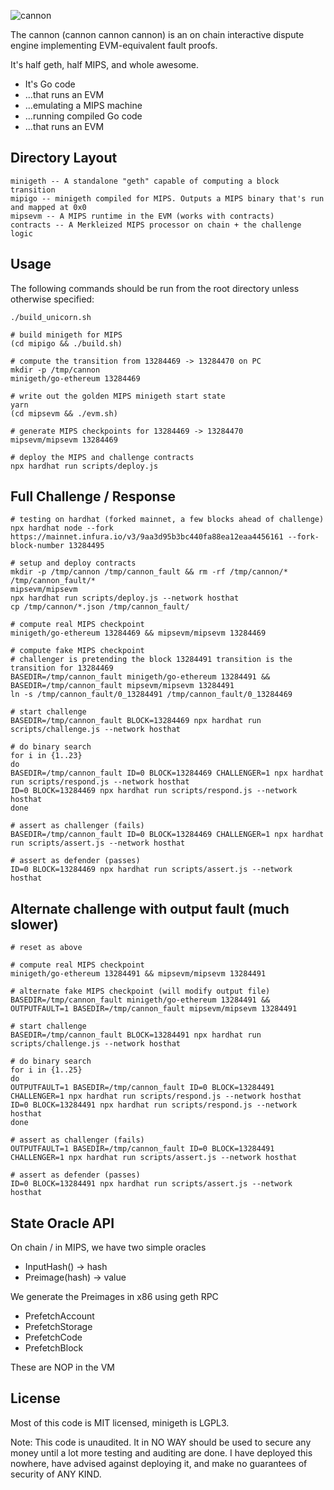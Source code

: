 <!--![cannon](https://upload.wikimedia.org/wikipedia/commons/8/80/Cannon%2C_Château_du_Haut-Koenigsbourg%2C_France.jpg)-->
<!--![cannon](https://cdn1.epicgames.com/ue/product/Featured/SCIFIWEAPONBUNDLE_featured-894x488-83fbc936b6d86edcbbe892b1a6780224.png)-->
<!--![cannon](https://static.wikia.nocookie.net/ageofempires/images/8/80/Bombard_cannon_aoe2DE.png/revision/latest/top-crop/width/360/height/360?cb=20200331021834)-->
![cannon](https://paradacreativa.es/wp-content/uploads/2021/05/Canon-orbital-GTA-01.jpg)

The cannon (cannon cannon cannon) is an on chain interactive dispute engine implementing EVM-equivalent fault proofs.

It's half geth, half MIPS, and whole awesome.

* It's Go code
* ...that runs an EVM
* ...emulating a MIPS machine
* ...running compiled Go code
* ...that runs an EVM

## Directory Layout

```
minigeth -- A standalone "geth" capable of computing a block transition
mipigo -- minigeth compiled for MIPS. Outputs a MIPS binary that's run and mapped at 0x0
mipsevm -- A MIPS runtime in the EVM (works with contracts)
contracts -- A Merkleized MIPS processor on chain + the challenge logic
```

## Usage

The following commands should be run from the root directory unless otherwise specified:

```
./build_unicorn.sh

# build minigeth for MIPS
(cd mipigo && ./build.sh)

# compute the transition from 13284469 -> 13284470 on PC
mkdir -p /tmp/cannon
minigeth/go-ethereum 13284469

# write out the golden MIPS minigeth start state
yarn
(cd mipsevm && ./evm.sh)

# generate MIPS checkpoints for 13284469 -> 13284470
mipsevm/mipsevm 13284469

# deploy the MIPS and challenge contracts
npx hardhat run scripts/deploy.js
```

## Full Challenge / Response

```
# testing on hardhat (forked mainnet, a few blocks ahead of challenge)
npx hardhat node --fork https://mainnet.infura.io/v3/9aa3d95b3bc440fa88ea12eaa4456161 --fork-block-number 13284495

# setup and deploy contracts
mkdir -p /tmp/cannon /tmp/cannon_fault && rm -rf /tmp/cannon/* /tmp/cannon_fault/*
mipsevm/mipsevm
npx hardhat run scripts/deploy.js --network hosthat
cp /tmp/cannon/*.json /tmp/cannon_fault/

# compute real MIPS checkpoint
minigeth/go-ethereum 13284469 && mipsevm/mipsevm 13284469

# compute fake MIPS checkpoint
# challenger is pretending the block 13284491 transition is the transition for 13284469
BASEDIR=/tmp/cannon_fault minigeth/go-ethereum 13284491 && BASEDIR=/tmp/cannon_fault mipsevm/mipsevm 13284491
ln -s /tmp/cannon_fault/0_13284491 /tmp/cannon_fault/0_13284469

# start challenge
BASEDIR=/tmp/cannon_fault BLOCK=13284469 npx hardhat run scripts/challenge.js --network hosthat

# do binary search
for i in {1..23}
do
BASEDIR=/tmp/cannon_fault ID=0 BLOCK=13284469 CHALLENGER=1 npx hardhat run scripts/respond.js --network hosthat
ID=0 BLOCK=13284469 npx hardhat run scripts/respond.js --network hosthat
done

# assert as challenger (fails)
BASEDIR=/tmp/cannon_fault ID=0 BLOCK=13284469 CHALLENGER=1 npx hardhat run scripts/assert.js --network hosthat

# assert as defender (passes)
ID=0 BLOCK=13284469 npx hardhat run scripts/assert.js --network hosthat
```

## Alternate challenge with output fault (much slower)

```
# reset as above

# compute real MIPS checkpoint
minigeth/go-ethereum 13284491 && mipsevm/mipsevm 13284491

# alternate fake MIPS checkpoint (will modify output file)
BASEDIR=/tmp/cannon_fault minigeth/go-ethereum 13284491 && OUTPUTFAULT=1 BASEDIR=/tmp/cannon_fault mipsevm/mipsevm 13284491

# start challenge
BASEDIR=/tmp/cannon_fault BLOCK=13284491 npx hardhat run scripts/challenge.js --network hosthat

# do binary search
for i in {1..25}
do
OUTPUTFAULT=1 BASEDIR=/tmp/cannon_fault ID=0 BLOCK=13284491 CHALLENGER=1 npx hardhat run scripts/respond.js --network hosthat
ID=0 BLOCK=13284491 npx hardhat run scripts/respond.js --network hosthat
done

# assert as challenger (fails)
OUTPUTFAULT=1 BASEDIR=/tmp/cannon_fault ID=0 BLOCK=13284491 CHALLENGER=1 npx hardhat run scripts/assert.js --network hosthat

# assert as defender (passes)
ID=0 BLOCK=13284491 npx hardhat run scripts/assert.js --network hosthat
```

## State Oracle API

On chain / in MIPS, we have two simple oracles

* InputHash() -> hash
* Preimage(hash) -> value

We generate the Preimages in x86 using geth RPC

* PrefetchAccount
* PrefetchStorage
* PrefetchCode
* PrefetchBlock

These are NOP in the VM

## License

Most of this code is MIT licensed, minigeth is LGPL3.

Note: This code is unaudited. It in NO WAY should be used to secure any money until a lot more testing and auditing are done. I have deployed this nowhere, have advised against deploying it, and make no guarantees of security of ANY KIND.
